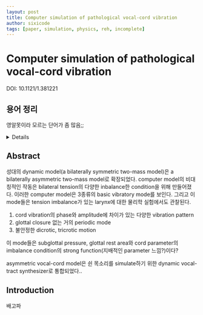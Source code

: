 ```yaml
---
layout: post
title: Computer simulation of pathological vocal-cord vibration
author: sixicode
tags: [paper, simulation, physics, reh, incomplete]
---
```


# Computer simulation of pathological vocal-cord vibration

DOI: 10.1121/1.381221

## 용어 정리

영알못이라 모르는 단어가 좀 많음;;

<details>
vocal cord : 성대

bilateral : 두 면을 가지거나 양면에 관한. 두 개의 측면을 갖는

pathological : 병리학적인

larynges(larynx의 복수형) : 후두

glottal closure : closure of glottis(=middle part of the larynx)인듯

dicrotic : Denoting a pulse in which a double beat is detectable for each beat of the heart
- -crotic : having a heartbeat or pulse

hoarse : 쉰

devise : 고안

thyroid cartilage : 방패연골
> <details><summary>방패연골 사진</summary><img src="https://upload.wikimedia.org/wikipedia/commons/thumb/8/8a/Larynx_external_en.svg/375px-Larynx_external_en.svg.png"></details>

</details>

## Abstract

성대의 dynamic model(a bilaterally symmetric two-mass model)은 a bilaterally asymmetric two-mass model로 확장되었다. computer model의 비대칭적인 작동은 bilateral tension의 다양한 inbalance한 condition을 위해 만들어졌다. 이러한 computer model은 3종류의 basic vibratory mode를 보인다. 그리고 이 mode들은 tension imbalance가 있는 larynx에 대한 물리학 실험에서도 관찰된다.
1. cord vibration의 phase와 amplitude에 차이가 있는 다양한 vibration pattern
2. glottal closure 없는 거의 periodic mode
3. 불안정한 dicrotic, tricrotic motion

이  mode들은 subglottal pressure, glottal rest area와 cord parameter의 imbalance condition의 strong function(지배적인 parameter 느낌?)이다?

asymmetric vocal-cord model은 쉰 목소리를 simulate하기 위한 dynamic vocal-tract synthesizer로 통합되었다..

## Introduction

배고파